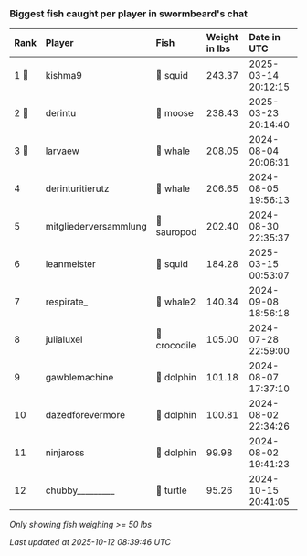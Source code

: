 ### Biggest fish caught per player in swormbeard's chat

| Rank  | Player                | Fish         | Weight in lbs | Date in UTC         |
|:------|:----------------------|:-------------|:--------------|:--------------------|
| 1 🥇  | kishma9               | 🦑 squid     | 243.37        | 2025-03-14 20:12:15 |
| 2 🥈  | derintu               | 🫎 moose     | 238.43        | 2025-03-23 20:14:40 |
| 3 🥉  | larvaew               | 🐳 whale     | 208.05        | 2024-08-04 20:06:31 |
| 4     | derinturitierutz      | 🐳 whale     | 206.65        | 2024-08-05 19:56:13 |
| 5     | mitgliederversammlung | 🦕 sauropod  | 202.40        | 2024-08-30 22:35:37 |
| 6     | leanmeister           | 🦑 squid     | 184.28        | 2025-03-15 00:53:07 |
| 7     | respirate_            | 🐋 whale2    | 140.34        | 2024-09-08 18:56:18 |
| 8     | julialuxel            | 🐊 crocodile | 105.00        | 2024-07-28 22:59:00 |
| 9     | gawblemachine         | 🐬 dolphin   | 101.18        | 2024-08-07 17:37:10 |
| 10    | dazedforevermore      | 🐬 dolphin   | 100.81        | 2024-08-02 22:34:26 |
| 11    | ninjaross             | 🐬 dolphin   | 99.98         | 2024-08-02 19:41:23 |
| 12    | chubby_________       | 🐢 turtle    | 95.26         | 2024-10-15 20:41:05 |

_Only showing fish weighing >= 50 lbs_

_Last updated at 2025-10-12 08:39:46 UTC_